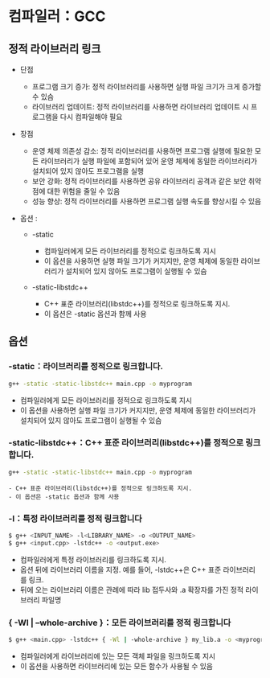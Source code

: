 # 컴파일러：GCC

## 정적 라이브러리 링크

- 단점

  - 프로그램 크기 증가: 정적 라이브러리를 사용하면 실행 파일 크기가 크게 증가할 수 있슴
  - 라이브러리 업데이트: 정적 라이브러리를 사용하면 라이브러리 업데이트 시 프로그램을 다시 컴파일해야 필요

- 장점

  - 운영 체제 의존성 감소: 정적 라이브러리를 사용하면 프로그램 실행에 필요한 모든 라이브러리가 실행 파일에 포함되어 있어 운영 체제에 동일한 라이브러리가 설치되어 있지 않아도 프로그램을 실행
  - 보안 강화: 정적 라이브러리를 사용하면 공유 라이브러리 공격과 같은 보안 취약점에 대한 위험을 줄일 수 있음
  - 성능 향상: 정적 라이브러리를 사용하면 프로그램 실행 속도를 향상시킬 수 있음

- 옵션 :

  - -static

    - 컴파일러에게 모든 라이브러리를 정적으로 링크하도록 지시
    - 이 옵션을 사용하면 실행 파일 크기가 커지지만, 운영 체제에 동일한 라이브러리가 설치되어 있지 않아도 프로그램이 실행될 수 있슴

  - -static-libstdc++
    - C++ 표준 라이브러리(libstdc++)를 정적으로 링크하도록 지시.
    - 이 옵션은 -static 옵션과 함께 사용

## 옵션

### -static：라이브러리를 정적으로 링크합니다.

```bash
g++ -static -static-libstdc++ main.cpp -o myprogram
```

- 컴파일러에게 모든 라이브러리를 정적으로 링크하도록 지시
- 이 옵션을 사용하면 실행 파일 크기가 커지지만, 운영 체제에 동일한 라이브러리가 설치되어 있지 않아도 프로그램이 실행될 수 있슴

### -static-libstdc++：C++ 표준 라이브러리(libstdc++)를 정적으로 링크합니다.

```bash
g++ -static -static-libstdc++ main.cpp -o myprogram
```

    - C++ 표준 라이브러리(libstdc++)를 정적으로 링크하도록 지시.
    - 이 옵션은 -static 옵션과 함께 사용

### -l：특정 라이브러리를 정적 링크합니다

```bash
$ g++ <INPUT_NAME> -l<LIBRARY_NAME> -o <OUTPUT_NAME>
$ g++ <input.cpp> -lstdc++ -o <output.exe>
```

- 컴파일러에게 특정 라이브러리를 링크하도록 지시.
- 옵션 뒤에 라이브러리 이름을 지정. 예를 들어, -lstdc++은 C++ 표준 라이브러리를 링크.
- 뒤에 오는 라이브러리 이름은 관례에 따라 lib 접두사와 .a 확장자를 가진 정적 라이브러리 파일명

### { -Wl | –whole-archive }：모든 라이브러리를 정적 링크합니다

```bash
$ g++ <main.cpp> -lstdc++ { -Wl | -whole-archive } my_lib.a -o <myprogram.exe>
```

- 컴파일러에게 라이브러리에 있는 모든 객체 파일을 링크하도록 지시
- 이 옵션을 사용하면 라이브러리에 있는 모든 함수가 사용될 수 있음
